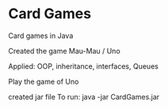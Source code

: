 # Card Games

Card games in Java

Created the game Mau-Mau / Uno 

Applied: OOP, inheritance, interfaces, Queues

Play the game of Uno



created jar file
To run:
java -jar CardGames.jar
